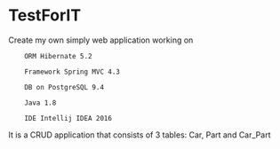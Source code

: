 # TestForIT

Create my own simply web application working on 

        ORM Hibernate 5.2
  
        Framework Spring MVC 4.3
  
        DB on PostgreSQL 9.4
  
        Java 1.8
  
        IDE Intellij IDEA 2016

It is a CRUD application that consists of 3 tables: Car, Part and Car_Part
